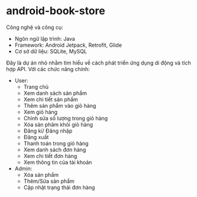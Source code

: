 # android-book-store
Công nghệ và công cụ:
- Ngôn ngữ lập trình: Java
- Framework: Android Jetpack, Retrofit, Glide
- Cơ sở dữ liệu: SQLite, MySQL

Đây là dự án nhỏ nhằm tìm hiểu về cách phát triển ứng dụng di động và tích hợp API. Với các chức năng chính:
- User:
  + Trang chủ
  + Xem danh sách sản phẩm
  + Xem chi tiết sản phẩm
  + Thêm sản phẩm vào giỏ hàng
  + Xem giỏ hàng
  + Chỉnh sửa số lượng trong giỏ hàng
  + Xóa sản phâm khỏi giỏ hàng
  + Đăng kí/ Đăng nhập
  + Đăng xuất
  + Thanh toán trong giỏ hàng
  + Xem danh sách đơn hàng
  + Xem chi tiết đơn hàng
  + Xem thông tin của tài khoản
- Admin:
  + Xóa sản phẩm
  + Thêm/Sửa sản phẩm
  + Cập nhật trạng thái đơn hàng

